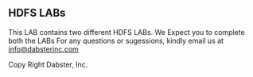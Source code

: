 ## HDFS LABs

This LAB contains two different HDFS LABs.
We Expect you to complete both the LABs
For any questions or sugessions, kindly email us at info@dabsterinc.com






Copy Right Dabster, Inc.
